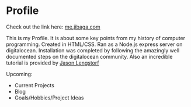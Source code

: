 # Profile

Check out the link here: [me.jibaga.com](https://me.jibaga.com)

This is my Profile. It is about some key points from my history of computer programming. Created in HTML/CSS. Ran as a Node.js express server on digitalocean. Installation was completed by following the amazingly well documented steps on the digitalocean community. Also an incredible tutorial is provided by [Jason Lengstorf](https://code.lengstorf.com/deploy-nodejs-ssl-digitalocean/) 

Upcoming:
* Current Projects
* Blog
* Goals/Hobbies/Project Ideas
